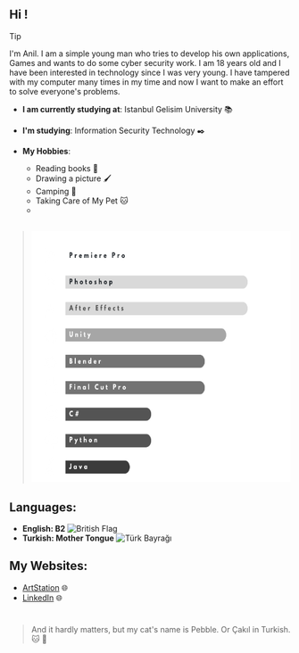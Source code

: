 ## Hi !

>[!TIP]
>I'm Anil. I am a simple young man who tries to develop his own applications, 
>Games and wants to do some cyber security work. 
>I am 18 years old and I have been interested in technology since I was very young.
>I have tampered with my computer many times in my time
>and now I want to make an effort to solve everyone's problems.

- **I am currently studying at**: Istanbul Gelisim University :books:
- **I'm studying**: Information Security Technology :black_nib:

- **My Hobbies**: 
  + Reading books :open_book:
  + Drawing a picture :paintbrush:
  + Camping :mount_fuji:
  + Taking Care of My Pet :cat:
  + 
##
> <img src="https://github.com/anlyetim/anlyetim/blob/main/SkillsPNG.png" width="600" height="450" />

## Languages:
-  **English: B2** <img src="https://upload.wikimedia.org/wikipedia/en/a/ae/Flag_of_the_United_Kingdom.svg" alt="British Flag" width="20" height="15">
-  **Turkish: Mother Tongue** <img src="https://upload.wikimedia.org/wikipedia/commons/b/b4/Flag_of_Turkey.svg" alt="Türk Bayrağı" width="20" height="15">


## My Websites:
  - [ArtStation](https://anly05.artstation.com/) :globe_with_meridians:
  - [LinkedIn](https://www.linkedin.com/in/an%C4%B1l-yetim-374993239/) :globe_with_meridians:


#

> And it hardly matters, but my cat's name is Pebble. Or Çakıl in Turkish. :cat: :smiling_face_with_three_hearts:
 



